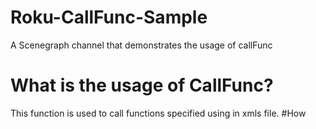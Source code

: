 # Roku-CallFunc-Sample
A Scenegraph channel that demonstrates the usage of callFunc
# What is the usage of CallFunc?
This function is used to call functions specified using <function> in xmls file. 
#How 
